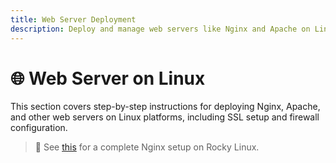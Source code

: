 ```yaml
---
title: Web Server Deployment
description: Deploy and manage web servers like Nginx and Apache on Linux.
---
```


# 🌐 Web Server on Linux

This section covers step-by-step instructions for deploying Nginx, Apache, and other web servers on Linux platforms, including SSL setup and firewall configuration.

> 📄 See [this](./nginx.md) for a complete Nginx setup on Rocky Linux.